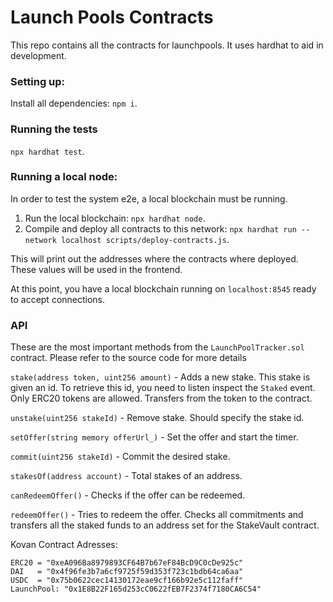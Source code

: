 # Launch Pools Contracts

This repo contains all the contracts for launchpools. It uses hardhat to aid in development.

### Setting up:

Install all dependencies: `npm i`.

### Running the tests

`npx hardhat test`.

### Running a local node:

In order to test the system e2e, a local blockchain must be running.

1. Run the local blockchain: `npx hardhat node`.
2. Compile and deploy all contracts to this network: `npx hardhat run --network localhost scripts/deploy-contracts.js`.

This will print out the addresses where the contracts where deployed. These values will be
used in the frontend.

At this point, you have a local blockchain running on `localhost:8545` ready to accept connections.

### API

These are the most important methods from the `LaunchPoolTracker.sol` contract. Please refer to the source code for more
details

`stake(address token, uint256 amount)` - Adds a new stake. This stake is given an id. To retrieve this id, you need
to listen inspect the `Staked` event. Only ERC20 tokens are allowed. Transfers from the token to the contract.

`unstake(uint256 stakeId)` - Remove stake. Should specify the stake id.

`setOffer(string memory offerUrl_)` - Set the offer and start the timer.

`commit(uint256 stakeId)` - Commit the desired stake.

`stakesOf(address account)` - Total stakes of an address.

`canRedeemOffer()` - Checks if the offer can be redeemed.

`redeemOffer()` - Tries to redeem the offer. Checks all commitments and
transfers all the staked funds to an address set for the StakeVault contract.

Kovan Contract Adresses:

```
ERC20 = "0xeA096Ba8979893CF64B7b67eF84BcD9C0cDe925c"
DAI   = "0x4f96fe3b7a6cf9725f59d353f723c1bdb64ca6aa"
USDC  = "0x75b0622cec14130172eae9cf166b92e5c112faff"
LaunchPool: "0x1E8B22F165d253cC0622fEB7F2374f7180CA6C54"
```
